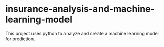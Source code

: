 # insurance-analysis-and-machine-learning-model
This project uses python to analyze and create a machine learning model for prediction.
